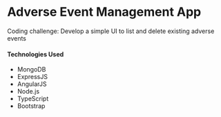 # Adverse Event Management App

Coding challenge: Develop a simple UI to list and delete existing adverse events

#### Technologies Used

- MongoDB
- ExpressJS
- AngularJS
- Node.js
- TypeScript
- Bootstrap